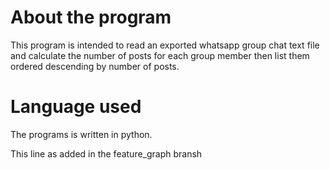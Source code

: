 # About the program

  This program is intended to read an exported whatsapp group chat text file and calculate the number of posts for each group member then list them ordered descending by number of posts.
  
# Language used

  The programs is written in python. 

  This line as added in the feature_graph bransh
